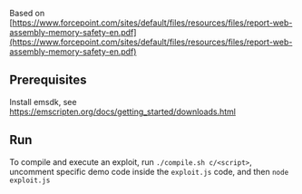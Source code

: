 

Based on [https://www.forcepoint.com/sites/default/files/resources/files/report-web-assembly-memory-safety-en.pdf](https://www.forcepoint.com/sites/default/files/resources/files/report-web-assembly-memory-safety-en.pdf)

Prerequisites
-------------

Install emsdk, see <https://emscripten.org/docs/getting_started/downloads.html>

Run
---

To compile and execute an  exploit, run ```./compile.sh c/<script>```, uncomment specific demo code inside the ```exploit.js``` code,  and then ```node exploit.js```

